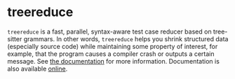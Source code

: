 # treereduce

`treereduce` is a fast, parallel, syntax-aware test case reducer based on
tree-sitter grammars. In other words, `treereduce` helps you shrink structured
data (especially source code) while maintaining some property of interest, for
example, that the program causes a compiler crash or outputs a certain message.
See [the documentation](./doc) for more information. Documentation is also
available [online](https://langston-barrett.github.io/treereduce/).
